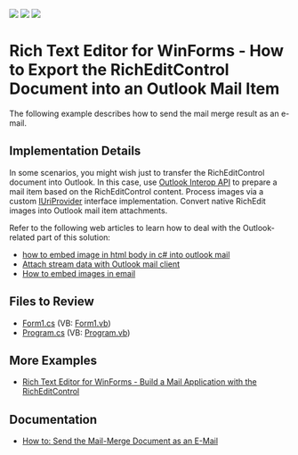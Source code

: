 <!-- default badges list -->
![](https://img.shields.io/endpoint?url=https://codecentral.devexpress.com/api/v1/VersionRange/128610249/13.1.4%2B)
[![](https://img.shields.io/badge/Open_in_DevExpress_Support_Center-FF7200?style=flat-square&logo=DevExpress&logoColor=white)](https://supportcenter.devexpress.com/ticket/details/E4438)
[![](https://img.shields.io/badge/📖_How_to_use_DevExpress_Examples-e9f6fc?style=flat-square)](https://docs.devexpress.com/GeneralInformation/403183)
<!-- default badges end -->

# Rich Text Editor for WinForms - How to Export the RichEditControl Document into an Outlook Mail Item

The following example describes how to send the mail merge result as an e-mail.

## Implementation Details

In some scenarios, you might wish just to transfer the RichEditControl document into Outlook. In this case, use [Outlook Interop API](https://learn.microsoft.com/en-us/office/client-developer/outlook/pia/welcome-to-the-outlook-primary-interop-assembly-reference?redirectedfrom=MSDN) to prepare a mail item based on the RichEditControl content. Process images via a custom [IUriProvider](https://docs.devexpress.com/OfficeFileAPI/DevExpress.Office.Services.IUriProvider) interface implementation. Convert native RichEdit images into Outlook mail item attachments.

Refer to the following web articles to learn how to deal with the Outlook-related part of this solution:

* [how to embed image in html body in c# into outlook mail](https://social.msdn.microsoft.com/Forums/en-US/6c063b27-7e8a-4963-ad5f-ce7e5ffb2c64/how-to-embed-image-in-html-body-in-c-into-outlook-mail?forum=vsto)
* [Attach stream data with Outlook mail client](https://social.msdn.microsoft.com/Forums/en-US/17efe46b-18fe-450f-9f6e-d8bb116161d8/attach-stream-data-with-outlook-mail-client?forum=outlookdev)
* [How to embed images in email](http://stackoverflow.com/questions/4312687/how-to-embed-images-in-email)

## Files to Review

* [Form1.cs](./CS/Form1.cs) (VB: [Form1.vb](./VB/Form1.vb))
* [Program.cs](./CS/Program.cs) (VB: [Program.vb](./VB/Program.vb))

## More Examples

* [Rich Text Editor for WinForms - Build a Mail Application with the RichEditControl](https://github.com/DevExpress-Examples/build-a-mail-application-with-the-richeditcontrol)

## Documentation

* [How to: Send the Mail-Merge Document as an E-Mail](https://docs.devexpress.com/WindowsForms/120456/controls-and-libraries/rich-text-editor/examples/import-and-export/how-to-send-the-mail-merge-document-as-an-e-mail)
